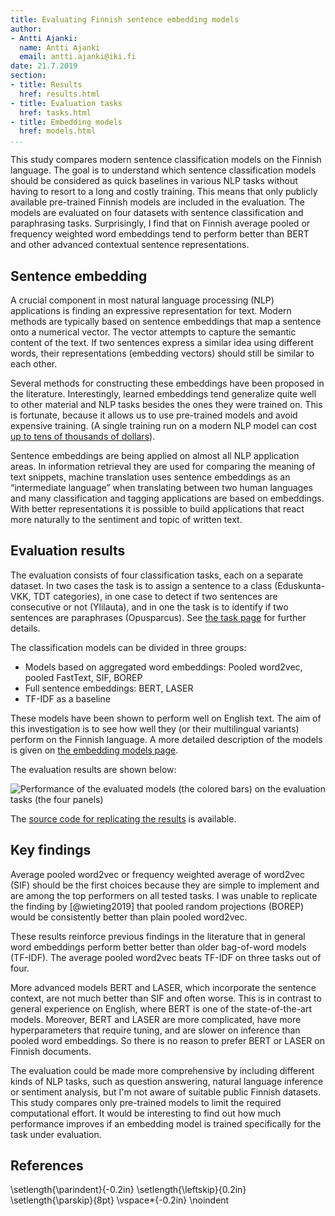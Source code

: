 ```yaml
---
title: Evaluating Finnish sentence embedding models
author:
- Antti Ajanki:
  name: Antti Ajanki
  email: antti.ajanki@iki.fi
date: 21.7.2019
section:
- title: Results
  href: results.html
- title: Evaluation tasks
  href: tasks.html
- title: Embedding models
  href: models.html
...
```


This study compares modern sentence classification models on the
Finnish language. The goal is to understand which sentence
classification models should be considered as quick baselines in
various NLP tasks without having to resort to a long and costly
training. This means that only publicly available pre-trained Finnish
models are included in the evaluation. The models are evaluated on
four datasets with sentence classification and paraphrasing tasks.
Surprisingly, I find that on Finnish average pooled or frequency
weighted word embeddings tend to perform better than BERT and other
advanced contextual sentence representations.

## Sentence embedding

A crucial component in most natural language processing (NLP)
applications is finding an expressive representation for text. Modern
methods are typically based on sentence embeddings that map a sentence
onto a numerical vector. The vector attempts to capture the semantic
content of the text. If two sentences express a similar idea using
different words, their representations (embedding vectors) should
still be similar to each other.

Several methods for constructing these embeddings have been proposed
in the literature. Interestingly, learned embeddings tend generalize
quite well to other material and NLP tasks besides the ones they were
trained on. This is fortunate, because it allows us to use pre-trained
models and avoid expensive training. (A single training run on a
modern NLP model can cost [up to tens of thousands of
dollars](https://syncedreview.com/2019/06/27/the-staggering-cost-of-training-sota-ai-models/)).

Sentence embeddings are being applied on almost all NLP application
areas. In information retrieval they are used for comparing the
meaning of text snippets, machine translation uses sentence embeddings
as an “intermediate language” when translating between two human
languages and many classification and tagging applications are based
on embeddings. With better representations it is possible to build
applications that react more naturally to the sentiment and topic of
written text.

## Evaluation results

The evaluation consists of four classification tasks, each on a
separate dataset. In two cases the task is to assign a sentence to a
class (Eduskunta-VKK, TDT categories), in one case to detect if two
sentences are consecutive or not (Ylilauta), and in one the task is to
identify if two sentences are paraphrases (Opusparcus). See [the task
page](tasks.html) for further details.

The classification models can be divided in three groups:

* Models based on aggregated word embeddings: Pooled word2vec, pooled FastText, SIF, BOREP
* Full sentence embeddings: BERT, LASER
* TF-IDF as a baseline

These models have been shown to perform well on English text. The aim
of this investigation is to see how well they (or their multilingual
variants) perform on the Finnish language. A more detailed description
of the models is given on [the embedding models page](models.html).

The evaluation results are shown below:

![Performance of the evaluated models (the colored bars) on the
evaluation tasks (the four panels)](images/scores.svg)

The [source code for replicating the
results](https://github.com/aajanki/fi-sentence-embeddings-eval) is
available.

## Key findings

Average pooled word2vec or frequency weighted average of word2vec
(SIF) should be the first choices because they are simple to implement
and are among the top performers on all tested tasks. I was unable to
replicate the finding by [@wieting2019] that pooled random projections
(BOREP) would be consistently better than plain pooled word2vec.

These results reinforce previous findings in the literature that in
general word embeddings perform better better than older bag-of-word
models (TF-IDF). The average pooled word2vec beats TF-IDF on three
tasks out of four.

More advanced models BERT and LASER, which incorporate the sentence
context, are not much better than SIF and often worse. This is in
contrast to general experience on English, where BERT is one of the
state-of-the-art models. Moreover, BERT and LASER are more
complicated, have more hyperparameters that require tuning, and are
slower on inference than pooled word embeddings. So there is no reason
to prefer BERT or LASER on Finnish documents. 

The evaluation could be made more comprehensive by including different
kinds of NLP tasks, such as question answering, natural language
inference or sentiment analysis, but I'm not aware of suitable public
Finnish datasets. This study compares only pre-trained models to limit
the required computational effort. It would be interesting to find out
how much performance improves if an embedding model is trained
specifically for the task under evaluation.

## References
\setlength{\parindent}{-0.2in}
\setlength{\leftskip}{0.2in}
\setlength{\parskip}{8pt}
\vspace*{-0.2in}
\noindent
